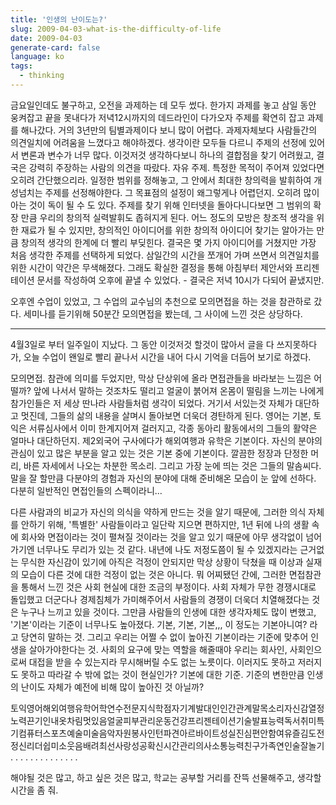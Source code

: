 ```yaml
---
title: '인생의 난이도는?'
slug: 2009-04-03-what-is-the-difficulty-of-life
date: 2009-04-03
generate-card: false
language: ko
tags:
  - thinking
---
```


금요일인데도 불구하고, 오전을 과제하는 데 모두 썼다. 한가지 과제를 놓고 삼일 동안 웅켜잡고 끝을 못내다가 저녁12시까지의 데드라인이 다가오자 주제를 확연히 잡고 과제를 해나갔다. 거의 3년만의 팀별과제이다 보니 많이 어렵다. 과제자체보다 사람들간의 의견일치에 어려움을 느꼈다고 해야하겠다. 생각이란 모두들 다르니 주제의 선정에 있어서 변론과 변수가 너무 많다. 이것저것 생각하다보니 하나의 결합점을 찾기 어려웠고, 결국은 강력히 주장하는 사람의 의견을 따랐다.
자유 주제. 특정한 목적이 주어져 있었다면 오히려 간단했으리라. 일정한 범위를 정해놓고, 그 안에서 최대한 창의력을 발휘하여 개성넘치는 주제를 선정해야한다. 그 목표점의 설정이 왜그렇게나 어렵던지. 오히려 많이 아는 것이 독이 될 수 도 있다. 주제를 찾기 위해 인터넷을 돌아다니다보면 그 범위의 확장 만큼 우리의 창의적 실력발휘도 좁혀지게 된다. 어느 정도의 모방은 창조적 생각을 위한 재료가 될 수 있지만, 창의적인 아이디어를 위한 창의적 아이디어 찾기는 알아가는 만큼 창의적 생각의 한계에 더 빨리 부딪힌다. 결국은 몇 가지 아이디어를 거쳤지만 가장 처음 생각한 주제를 선택하게 되었다. 삼일간의 시간을 쪼개어 가며 쓰면서 의견일치를 위한 시간이 약간은 무색해졌다. 그래도 확실한 결정을 통해 아침부터 제안서와 프리젠테이션 문서를 작성하여 오후에 끝낼 수 있었다. - 결국은 저녁 10시가 다되어 끝냈지만.

오후엔 수업이 있었고, 그 수업의 교수님의 추천으로 모의면접을 하는 것을 참관하로 갔다. 세미나를 듣기위해 50분간 모의면접을 봤는데, 그 사이에 느낀 것은 상당하다.

---

4월3일로 부터 일주일이 지났다. 그 동안 이것저것 할것이 많아서 글을 다 쓰지못하다가, 오늘 수업이 왠일로 빨리 끝나서 시간을 내어 다시 기억을 더듬어 보기로 하겠다.

모의면접. 참관에 의미를 두었지만, 막상 단상위에 올라 면접관들을 바라보는 느낌은 어떨까? 앞에 나서서 말하는 것조차도 떨리고 얼굴이 붉어져 온몸이 떨림을 느끼는 나에게 참가인들은 저 세상 딴나라 사람들처럼 생각이 되었다. 거기서 서있는것 자체가 대단하고 멋진데, 그들의 삶의 내용을 살며시 돌아보면 더욱더 경탄하게 된다. 영어는 기본, 토익은 서류심사에서 이미 한계지어져 걸러지고, 각종 동아리 활동에서의 그들의 활약은 얼마나 대단하던지. 제2외국어 구사에다가 해외여행과 유학은 기본이다. 자신의 분야의 관심이 있고 많은 부분을 알고 있는 것은 기본 중에 기본이다. 깔끔한 정장과 단정한 머리, 바른 자세에서 나오는 차분한 목소리. 그리고 가장 눈에 띄는 것은 그들의 말솜씨다. 말을 잘 할만큼 다분야의 경험과 자신의 분야에 대해 준비해온 모습이 눈 앞에 선하다. 다분히 일반적인 면접인들의 스펙이라니...

다른 사람과의 비교가 자신의 의식을 약하게 만드는 것을 알기 때문에, 그러한 의식 자체를 안하기 위해, '특별한' 사람들이라고 일단락 지으면 편하지만, 1년 뒤에 나의 생활 속에 회사와 면접이라는 것이 펼쳐질 것이라는 것을 알고 있기 때문에 아무 생각없이 넘어가기엔 너무나도 무리가 있는 것 같다.
내년에 나도 저정도쯤이 될 수 있겠지라는 근거없는 무식한 자신감이 있기에 아직은 걱정이 안되지만 막상 상황이 닥쳤을 때 이상과 실재의 모습이 다른 것에 대한 걱정이 없는 것은 아니다. 뭐 어찌됐던 간에, 그러한 면접참관을 통해서 느낀 것은 사회 현실에 대한 조금의 부정이다.
사회 자체가 무한 경쟁시대로 돌입했고 더군다나 경제침체가 가미해주어서 사람들의 경쟁이 더욱더 치열해졌다는 것은 누구나 느끼고 있을 것이다. 그만큼 사람들의 인생에 대한 생각자체도 많이 변했고, '기본'이라는 기준이 너무나도 높아졌다. 기본, 기본, 기본,,, 이 정도는 기본아니여? 라고 당연히 말하는 것. 그리고 우리는 어쩔 수 없이 높아진 기본이라는 기준에 맞추어 인생을 살아가야한다는 것. 사회의 요구에 맞는 역할을 해줄때야 우리는 회사인, 사회인으로써 대접을 받을 수 있는지라 무시해버릴 수도 없는 노릇이다. 이러지도 못하고 저러지도 못하고 따라갈 수 밖에 없는 것이 현실인가?
기본에 대한 기준. 기준의 변한만큼 인생의 난이도 자체가 예전에 비해 많이 높아진 것 아닐까?

토익영어해외여행유학어학연수전문지식학점자기계발대인인간관계말목소리자신감열정노력끈기인내옷차림멋있음얼굴피부관리운동건강프리젠테이션기술발표능력독서취미특기컴퓨터스포츠예술미술음악자원봉사인턴파견아르바이트성실진심편안함여유즐김도전정신리더쉽미소웃음배려최선사랑성공확신시간관리의사소통능력친구가족연인술잘놀기 . . . . . . . . . . . . . .

해야될 것은 많고, 하고 싶은 것은 많고, 학교는 공부할 거리를 잔뜩 선물해주고,
생각할 시간을 좀 줘.
